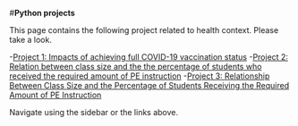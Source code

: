 #**Python projects**

This page contains the following project related to health context.
Please take a look.

-[Project 1: Impacts of achieving full COVID-19 vaccination status](Project_1.ipynb)
-[Project 2: Relation between class size and the the percentage of students who received the required amount of PE instruction](Project2.ipynb)
-[Project 3: Relationship Between Class Size and the Percentage of Students Receiving the Required Amount of PE Instruction](Project3.ipynb)

Navigate using the sidebar or the links above.